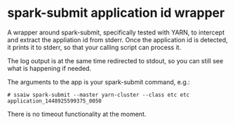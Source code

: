 # spark-submit application id wrapper

A wrapper around spark-submit, specifically tested with YARN, to intercept and
extract the appliation id from stderr. Once the application id is detected, it
prints it to stderr, so that your calling script can process it.

The log output is at the same time redirected to stdout, so you can still see
what is happening if needed.


The arguments to the app is your spark-submit command, e.g.:

```
# ssaiw spark-submit --master yarn-cluster --class etc etc
application_1448925599375_0050
```

There is no timeout functionality at the moment.
